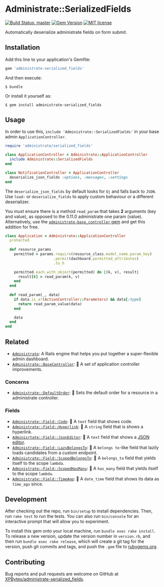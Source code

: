 # Administrate::SerializedFields

[![Build Status: master](https://travis-ci.com/XPBytes/administrate-serialized_fields.svg)](https://travis-ci.com/XPBytes/administrate-serialized_fields)
[![Gem Version](https://badge.fury.io/rb/administrate-serialized_fields.svg)](https://badge.fury.io/rb/administrate-serialized_fields)
[![MIT license](http://img.shields.io/badge/license-MIT-brightgreen.svg)](http://opensource.org/licenses/MIT)

Automatically deserialize administrate fields on form submit.
 
## Installation

Add this line to your application's Gemfile:

```ruby
gem 'administrate-serialized_fields'
```

And then execute:

    $ bundle

Or install it yourself as:

    $ gem install administrate-serialized_fields

## Usage

In order to use this, `include 'Administrate::SerializedFields'` in your base admin `ApplicationController`.

```ruby
require 'administrate/serialized_fields'

class ApplicationController < Administrate::ApplicationController
  include Administrate::SerializedFields
end

class NotificationController < ApplicationController
  deserialize_json_fields :options, :messages, :settings
end
```

The `deserialize_json_fields` by default looks for `Oj` and falls back to `JSON`. Use `load:` or `deserialize_fields` to
apply custom behaviour or a different deserializer.

You _must_ ensure there is a method `read_param` that takes **2** arguments (key and value), as opposed to the 0.11.0
administrate one param (value). Alternatively, use the [`administrate-base_controller` gem](https://github.com/XPBytes/administrate-base_controller)
and get this addition for free.

```ruby
class Application < Administrate::ApplicationController
  protected
  
  def resource_params
    permitted = params.require(resource_class.model_name.param_key)
                      .permit(dashboard.permitted_attributes)
                      .to_h

    permitted.each_with_object(permitted) do |(k, v), result|
      result[k] = read_param(k, v)
    end
  end
  
  def read_param(_, data)
    if data.is_a?(ActionController::Parameters) && data[:type]
      return read_param_value(data)
    end

    data
  end
end
```

## Related

- [`Administrate`](https://github.com/thoughtbot/administrate): A Rails engine that helps you put together a super-flexible admin dashboard.
- [`Administrate::BaseController`](https://github.com/XPBytes/administrate-base_controller): :stars: A set of application controller improvements.

### Concerns

- [`Administrate::DefaultOrder`](https://github.com/XPBytes/administrate-default_order): :1234: Sets the default order for a resource in a administrate controller.

### Fields

- [`Administrate::Field::Code`](https://github.com/XPBytes/administrate-field-code): :pencil: A `text` field that shows code.
- [`Administrate::Field::Hyperlink`](https://github.com/XPBytes/administrate-field-hyperlink): :pencil: A `string` field that is shows a hyperlink.
- [`Adminisrtate::Field::JsonEditor`](https://github.com/XPBytes/administrate-field-json_editor): :pencil: A `text` field that shows a [JSON editor](https://github.com/josdejong/jsoneditor).
- [`Administrate::Field::LazyBelongsTo`](https://github.com/XPBytes/administrate-field-lazy_belongs_to): :pencil: A `belongs to`-like field that lazily loads candidates from a custom endpoint.
- [`Administrate::Field::ScopedBelongsTo`](https://github.com/XPBytes/administrate-field-scoped_belongs_to): :pencil: A `belongs_to` field that yields itself to the scope `lambda`.
- [`Administrate::Field::ScopedHasMany`](https://github.com/XPBytes/administrate-field-scoped_has_many): :pencil: A `has_many` field that yields itself to the scope `lambda`.
- [`Administrate::Field::TimeAgo`](https://github.com/XPBytes/administrate-field-time_ago): :pencil: A `date_time` field that shows its data as `time_ago` since.

## Development

After checking out the repo, run `bin/setup` to install dependencies. Then, run `rake test` to run the tests. You can
also run `bin/console` for an interactive prompt that will allow you to experiment.

To install this gem onto your local machine, run `bundle exec rake install`. To release a new version, update the
version number in `version.rb`, and then run `bundle exec rake release`, which will create a git tag for the version,
push git commits and tags, and push the `.gem` file to [rubygems.org](https://rubygems.org).

## Contributing

Bug reports and pull requests are welcome on GitHub at [XPBytes/administrate-serialized_fields](https://github.com/XPBytes/administrate-serialized_fields).

